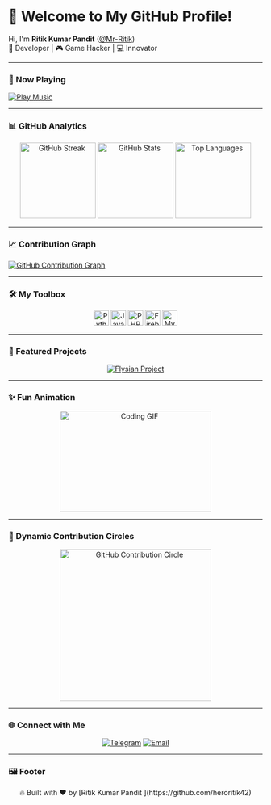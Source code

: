 # 👋 Welcome to My GitHub Profile!  

Hi, I'm **Ritik Kumar Pandit** ([@Mr-Ritik](https://github.com/heroritik42))  
🚀 Developer | 🎮 Game Hacker | 💻 Innovator  

---

### 🎵 Now Playing  
[![Play Music](https://img.shields.io/badge/Play%20Music-Spotify-green?style=for-the-badge&logo=spotify)](https://open.spotify.com/track/1j4kHkkpqZRBwE0A4CN4Yv?si=lv2beiW8SrqHDgPzBsOPng)

---

### 📊 GitHub Analytics  

<div align="center">
  <img src="https://streak-stats.demolab.com/?user=heroritik42&theme=radical&hide_border=true" alt="GitHub Streak" height="150"/>
  <img src="https://github-readme-stats.vercel.app/api?username=heroritik42&show_icons=true&theme=radical&hide_border=true" alt="GitHub Stats" height="150"/>
  <img src="https://github-readme-stats.vercel.app/api/top-langs/?username=heroritik42&layout=compact&theme=radical&hide_border=true" alt="Top Languages" height="150"/>
</div>

---

### 📈 Contribution Graph  

[![GitHub Contribution Graph](https://github-readme-activity-graph.vercel.app/graph?username=heroritik42&theme=radical)](https://github.com/ashutosh00710/github-readme-activity-graph)

---

### 🛠️ My Toolbox  

<div align="center">
  <img src="https://img.shields.io/badge/Python-3776AB?style=for-the-badge&logo=python&logoColor=white" alt="Python" height="30">
  <img src="https://img.shields.io/badge/JavaScript-F7DF1E?style=for-the-badge&logo=javascript&logoColor=black" alt="JavaScript" height="30">
  <img src="https://img.shields.io/badge/PHP-777BB4?style=for-the-badge&logo=php&logoColor=white" alt="PHP" height="30">
  <img src="https://img.shields.io/badge/Firebase-FFCA28?style=for-the-badge&logo=firebase&logoColor=black" alt="Firebase" height="30">
  <img src="https://img.shields.io/badge/MySQL-4479A1?style=for-the-badge&logo=mysql&logoColor=white" alt="MySQL" height="30">
</div>

---

### 🌟 Featured Projects  

<div align="center">
  <a href="https://github.com/heroritik42/flysian">
    <img src="https://github-readme-stats.vercel.app/api/pin/?username=heroritik42&repo=flysian&theme=radical" alt="Flysian Project">
  </a>
</div>

---

### ✨ Fun Animation  

<div align="center">
  <img src="https://media.giphy.com/media/qgQUggAC3Pfv687qPC/giphy.gif" alt="Coding GIF" width="300" height="200">
</div>

---

### 🔵 Dynamic Contribution Circles  

<div align="center">
  <img src="https://github-contributor-svg.vercel.app/api?username=heroritik42&radius=150&theme=radical" alt="GitHub Contribution Circle" width="300">
</div>

---

### 🌐 Connect with Me  

<div align="center">
  <a href="https://t.me/heroritik42"><img src="https://img.shields.io/badge/Telegram-@heroritik42-blue?style=for-the-badge&logo=telegram" alt="Telegram"></a>
  <a href="mailto:ritikkumarpandit7@gmail.com"><img src="https://img.shields.io/badge/Email-ritikkumarpandit7%40gmail.com-blue?style=for-the-badge&logo=gmail" alt="Email"></a>
</div>

---

### 🖼️ Footer  

<div align="center">
  🔥 Built with ❤️ by [Ritik Kumar Pandit ](https://github.com/heroritik42)
</div>
